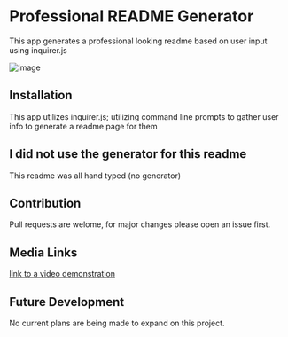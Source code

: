 # Professional README Generator


This app generates a professional looking readme based on user input using inquirer.js

![image](/med/readmesnap.png)

## Installation

This app utilizes inquirer.js; utilizing command line prompts to gather user info to generate a readme page for them

## I did not use the generator for this readme

This readme was all hand typed (no generator)

## Contribution

Pull requests are welome, for major changes please open an issue first.

## Media Links

[link to a video demonstration](https://www.youtube.com/watch?v=WzBW_YGlQhg)

## Future Development

No current plans are being made to expand on this project.
